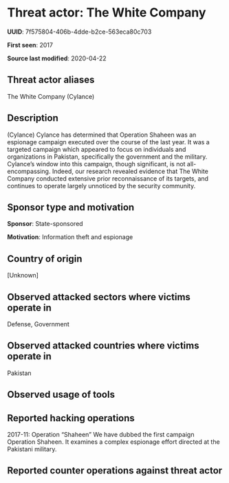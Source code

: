 # Threat actor: The White Company

**UUID**: 7f575804-406b-4dde-b2ce-563eca80c703

**First seen**: 2017

**Source last modified**: 2020-04-22

## Threat actor aliases

The White Company (Cylance)

## Description

(Cylance) Cylance has determined that Operation Shaheen was an espionage campaign executed over the course of the last year. It was a targeted campaign which appeared to focus on individuals and organizations in Pakistan, specifically the government and the military. Cylance’s window into this campaign, though significant, is not all-encompassing. Indeed, our research revealed evidence that The White Company conducted extensive prior reconnaissance of its targets, and continues to operate largely unnoticed by the security community.

## Sponsor type and motivation

**Sponsor**: State-sponsored

**Motivation**: Information theft and espionage


## Country of origin

[Unknown]

## Observed attacked sectors where victims operate in

Defense, Government

## Observed attacked countries where victims operate in

Pakistan

## Observed usage of tools



## Reported hacking operations

2017-11: Operation “Shaheen”
We have dubbed the first campaign Operation Shaheen. It examines a complex espionage effort directed at the Pakistani military.

## Reported counter operations against threat actor





